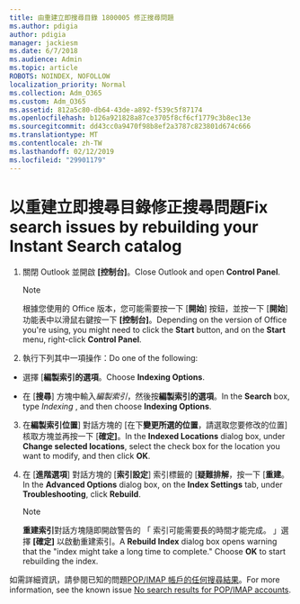 ```yaml
---
title: 由重建立即搜尋目錄 1800005 修正搜尋問題
ms.author: pdigia
author: pdigia
manager: jackiesm
ms.date: 6/7/2018
ms.audience: Admin
ms.topic: article
ROBOTS: NOINDEX, NOFOLLOW
localization_priority: Normal
ms.collection: Adm_O365
ms.custom: Adm_O365
ms.assetid: 812a5c80-db64-43de-a892-f539c5f87174
ms.openlocfilehash: b126a921828a87ce3705f8cf6cf1779c3b8ec13e
ms.sourcegitcommit: dd43cc0a9470f98b8ef2a3787c823801d674c666
ms.translationtype: MT
ms.contentlocale: zh-TW
ms.lasthandoff: 02/12/2019
ms.locfileid: "29901179"
---
```

# <a name="fix-search-issues-by-rebuilding-your-instant-search-catalog"></a><span data-ttu-id="bebdc-102">以重建立即搜尋目錄修正搜尋問題</span><span class="sxs-lookup"><span data-stu-id="bebdc-102">Fix search issues by rebuilding your Instant Search catalog</span></span>

1. <span data-ttu-id="bebdc-103">關閉 Outlook 並開啟 **[控制台]**。</span><span class="sxs-lookup"><span data-stu-id="bebdc-103">Close Outlook and open **Control Panel**.</span></span>
    
    > [!NOTE]
    > <span data-ttu-id="bebdc-104">根據您使用的 Office 版本，您可能需要按一下 [**開始**] 按鈕，並按一下 [**開始**] 功能表中以滑鼠右鍵按一下 **[控制台]**。</span><span class="sxs-lookup"><span data-stu-id="bebdc-104">Depending on the version of Office you're using, you might need to click the **Start** button, and on the **Start** menu, right-click **Control Panel**.</span></span> 
  
2. <span data-ttu-id="bebdc-105">執行下列其中一項操作：</span><span class="sxs-lookup"><span data-stu-id="bebdc-105">Do one of the following:</span></span>
    
  - <span data-ttu-id="bebdc-106">選擇 [**編製索引的選項**。</span><span class="sxs-lookup"><span data-stu-id="bebdc-106">Choose **Indexing Options**.</span></span>
    
  - <span data-ttu-id="bebdc-107">在 [**搜尋**] 方塊中輸入*編製索引*，然後按**編製索引的選項**。</span><span class="sxs-lookup"><span data-stu-id="bebdc-107">In the **Search** box, type  *Indexing*  , and then choose **Indexing Options**.</span></span>
    
3. <span data-ttu-id="bebdc-108">在**編製索引位置**] 對話方塊的 [在下**變更所選的位置**，請選取您要修改的位置] 核取方塊並再按一下 [**確定]**。</span><span class="sxs-lookup"><span data-stu-id="bebdc-108">In the **Indexed Locations** dialog box, under **Change selected locations**, select the check box for the location you want to modify, and then click **OK**.</span></span>
    
4. <span data-ttu-id="bebdc-109">在 [**進階選項**] 對話方塊的 [**索引設定**] 索引標籤的 [**疑難排解**，按一下 [**重建**。</span><span class="sxs-lookup"><span data-stu-id="bebdc-109">In the **Advanced Options** dialog box, on the **Index Settings** tab, under **Troubleshooting**, click **Rebuild**.</span></span>
    
    > [!NOTE]
    > <span data-ttu-id="bebdc-p101">**重建索引**對話方塊隨即開啟警告的 「 索引可能需要長的時間才能完成。 」選擇 **[確定]** 以啟動重建索引。</span><span class="sxs-lookup"><span data-stu-id="bebdc-p101">A **Rebuild Index** dialog box opens warning that the "index might take a long time to complete." Choose **OK** to start rebuilding the index.</span></span> 
  
<span data-ttu-id="bebdc-112">如需詳細資訊，請參閱已知的問題[POP/IMAP 帳戶的任何搜尋結果](https://support.office.com/article/51c9d2c7-a3db-4358-afdf-50d3a9e57039.aspx)。</span><span class="sxs-lookup"><span data-stu-id="bebdc-112">For more information, see the known issue [No search results for POP/IMAP accounts](https://support.office.com/article/51c9d2c7-a3db-4358-afdf-50d3a9e57039.aspx).</span></span>
  

